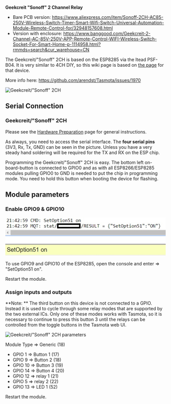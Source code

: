 **Geekcreit "Sonoff" 2 Channel Relay**

* Bare PCB version: https://www.aliexpress.com/item/Sonoff-2CH-AC85-250V-Wireless-Switch-Timer-Smart-Wifi-Switch-Universal-Automation-Module-Remote-Control-for/32948157608.html
* Version with enclosure: https://www.banggood.com/Geekcreit-2-Channel-AC-85V-250V-APP-Remote-Control-WIFI-Wireless-Switch-Socket-For-Smart-Home-p-1114958.html?rmmds=search&cur_warehouse=CN

The Geekcreit/"Sonoff" 2CH is based on the ESP8285 via the Itead PSF-B04.
It is very similar to 4CH DIY, so this wiki page is based on [the page](/devices/Sonoff-4CH-DIY) for that device.

More info here:
https://github.com/arendst/Tasmota/issues/1970

![Geekcreit/"Sonoff" 2CH](https://user-images.githubusercontent.com/5823294/52651590-5b423e80-2ee4-11e9-91d2-9cc4e8535c7d.png)

## Serial Connection

### Geekcreit/"Sonoff" 2CH

Please see the [Hardware Preparation](../Getting-Started#hardware-preparation) page for general instructions.

As always, you need to access the serial interface. The **four serial pins** (3V3, Rx, Tx, GND) can be seen in the picture.
Unless you have a very steady hand soldering will be required for the TX and RX on the ESP chip.

Programming the Geekcreit/"Sonoff" 2CH is easy.
The bottom left on-board-button is connected to GPIO0 and as with all ESP8266/ESP8285 modules pulling GPIO0 to GND is needed to put the chip in programming mode. You need to hold this button when booting the device for flashing.

## Module parameters

### Enable GPIO9 & GPIO10

![Geekcreit/"Sonoff" 2CH SetOption51](https://github.com/Gtis69/arendst.github.io/blob/master/media/Sonoff_DIY_4CH_Option51.jpg)

To use GPIO9 and GPIO10 of the ESP8285, open the console and enter => "SetOption51 on".

Restart the module.

### Assign inputs and outputs

**Note: ** The third button on this device is not connected to a GPIO. Instead it is used to cycle through some relay modes that are supported by the two external ICs. Only one of these modes works with Tasmota, so it is necessary to continue to press this button 3 until the relays can be controlled from the toggle buttons in the Tasmota web UI.

![Geekcreit/"Sonoff" 2CH parameters](https://user-images.githubusercontent.com/5823294/52594844-6a71af80-2e44-11e9-86fc-3d5fe045b6c9.png)

Module Type => Generic (18)

* GPIO 1 => Button 1 (17)
* GPIO 9 => Button 2 (18)
* GPIO 10 => Button 3 (19)
* GPIO 14 => Button 4 (20)
* GPIO 12 => relay 1 (21)
* GPIO 5 => relay 2 (22)
* GPIO 13 => LED 1 (52)

Restart the module.